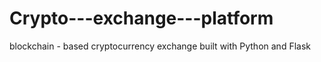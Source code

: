 # Crypto---exchange---platform
blockchain - based cryptocurrency exchange built with Python and Flask
